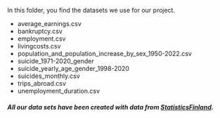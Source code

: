 In this folder, you find the datasets we use for our project.

-   average_earnings.csv
-   bankruptcy.csv
-   employment.csv
-   livingcosts.csv
-   population_and_population_increase_by_sex_1950-2022.csv
-   suicide_1971-2020_gender
-   suicide_yearly_age_gender_1998-2020
-   suicides_monthly.csv
-   trips_abroad.csv
-   unemployment_duration.csv

##### *All our data sets have been created with data from [StatisticsFinland](https://stat.fi/en/statistics/ksyyt).*

##### 
